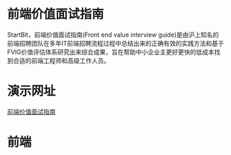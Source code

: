 # 前端价值面试指南
StartBit，前端价值面试指南(Front end value interview guide)是由沪上知名的前端招聘团队在多年IT前端招聘流程过程中总结出来的正确有效的实践方法和基于FVIG价值评估体系研究出来综合成果，旨在帮助中小企业主更好更快的低成本找到合适的前端工程师和高级工作人员。
# 演示网址
[前端价值面试指南](https://startbit.herokuapp.com/)
# 前端
